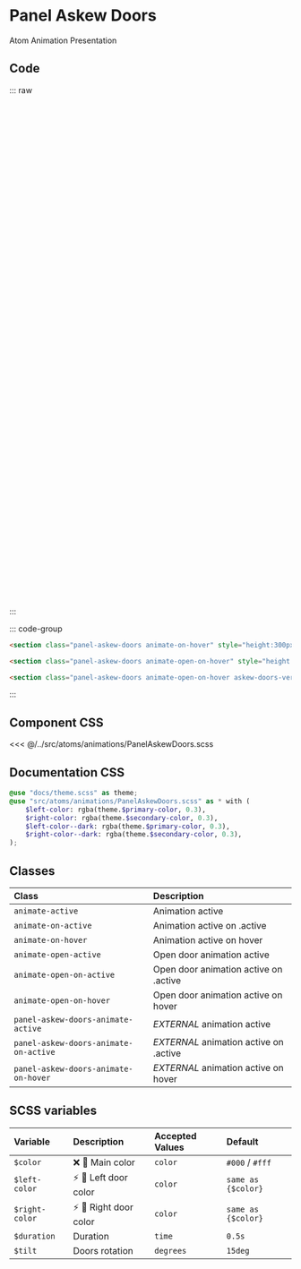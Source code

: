 # Panel Askew Doors
<Badge type="tip">Atom</Badge> <Badge type="info">Animation</Badge> <Badge type="info">Presentation</Badge>

## Code

::: raw
<div class="dev-section without-restrictions">
    <section class="panel-askew-doors animate-on-hover" style="height:300px;"></section>
    <section class="panel-askew-doors animate-open-on-hover" style="height:300px;"></section>
    <section class="panel-askew-doors animate-open-on-hover askew-doors-vertical" style="height:300px;"></section>
</div>
:::

::: code-group
```html [default]
<section class="panel-askew-doors animate-on-hover" style="height:300px;"></section>
```
```html [open]
<section class="panel-askew-doors animate-open-on-hover" style="height:300px;"></section>
```
```html [open vertical]
<section class="panel-askew-doors animate-open-on-hover askew-doors-vertical" style="height:300px;"></section>
```
:::

## Component CSS

<<< @/../src/atoms/animations/PanelAskewDoors.scss

## Documentation CSS

```scss
@use "docs/theme.scss" as theme;
@use "src/atoms/animations/PanelAskewDoors.scss" as * with (
    $left-color: rgba(theme.$primary-color, 0.3),
    $right-color: rgba(theme.$secondary-color, 0.3),
    $left-color--dark: rgba(theme.$primary-color, 0.3),
    $right-color--dark: rgba(theme.$secondary-color, 0.3),
);
```

## Classes

| Class                                 | Description                            |
|:--------------------------------------|:---------------------------------------|
| `animate-active`                      | Animation active                       |
| `animate-on-active`                   | Animation active on .active            |
| `animate-on-hover`                    | Animation active on hover              |
| `animate-open-active`                 | Open door animation active             |
| `animate-open-on-active`              | Open door animation active on .active  |
| `animate-open-on-hover`               | Open door animation active on hover    |
| `panel-askew-doors-animate-active`    | *EXTERNAL* animation active            |
| `panel-askew-doors-animate-on-active` | *EXTERNAL* animation active on .active |
| `panel-askew-doors-animate-on-hover`  | *EXTERNAL* animation active on hover   |

## SCSS variables

| Variable       | Description                                           | Accepted Values | Default            |
|:---------------|:------------------------------------------------------|:----------------|:-------------------|
| `$color`       | :x: :first_quarter_moon_with_face: Main color         | `color`         | `#000` / `#fff`    |
| `$left-color`  | :zap: :first_quarter_moon_with_face: Left door color  | `color`         | `same as {$color}` |
| `$right-color` | :zap: :first_quarter_moon_with_face: Right door color | `color`         | `same as {$color}` |
| `$duration`    | Duration                                              | `time`          | `0.5s`             |
| `$tilt`        | Doors rotation                                        | `degrees`       | `15deg`            |

<style lang="scss">
@use "docs/theme.scss" as theme;
@use "src/atoms/animations/PanelAskewDoors.scss" as * with (
    $left-color: rgba(theme.$primary-color, 0.3),
    $right-color: rgba(theme.$secondary-color, 0.3),
    $left-color--dark: rgba(theme.$primary-color, 0.3),
    $right-color--dark: rgba(theme.$secondary-color, 0.3),
);
</style>